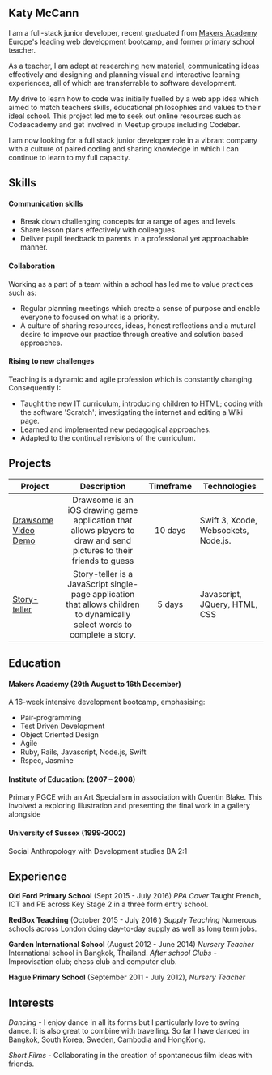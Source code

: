 ## Katy McCann
I am a full-stack junior developer, recent graduated from [Makers Academy](http://www.makersacademy.com/) Europe's leading web development bootcamp, and former primary school teacher.

As a teacher, I am adept at researching new material, communicating ideas effectively and designing and planning visual and interactive learning experiences, all of which are transferrable to software development.

My drive to learn how to code was initially fuelled by a web app idea which aimed to match teachers skills, educational philosophies and values to their ideal school. This project led me to seek out online resources such as Codeacademy and get involved in Meetup groups including Codebar.

I am now looking for a full stack junior developer role in a vibrant company with a culture of paired coding and sharing knowledge in which I can continue to learn to my full capacity.

## Skills
#### Communication skills
- Break down challenging concepts for a range of ages and levels.
-  Share lesson plans effectively with colleagues.
-  Deliver pupil feedback to parents in a professional yet approachable manner.


#### Collaboration
Working as a part of a team within a school has led me to value practices such as:
- Regular planning meetings which create a sense of purpose and enable everyone to focused on what is a priority.
- A culture of sharing resources, ideas, honest reflections and a mutural desire to improve our practice through creative and solution based approaches.

#### Rising to new challenges
Teaching is a dynamic and agile profession which is constantly changing. Consequently I:
- Taught the new IT curriculum, introducing children to HTML; coding with the software 'Scratch'; investigating the internet and editing a Wiki page.
- Learned and implemented new pedagogical approaches.
- Adapted to the continual revisions of the curriculum.

## Projects

|Project          |Description       |Timeframe|Technologies   |
|-----------------|:-------------------:|:-------:|------|
|[Drawsome](https://github.com/Katy600/drawApp) [Video Demo](https://www.youtube.com/watch?v=LcoMpC1xh1c)|Drawsome is an iOS drawing game application that allows players to draw and send pictures to their friends to guess|10 days|Swift 3, Xcode, Websockets, Node.js.       
|[Story-teller](https://github.com/Katy600/story-app)| Story-teller is a JavaScript single-page application that allows children to dynamically select words to complete a story.|5 days |Javascript, JQuery, HTML, CSS

## Education
#### Makers Academy (29th August  to 16th December)
A 16-week intensive development bootcamp, emphasising:

- Pair-programming
- Test Driven Development
- Object Oriented Design
- Agile
- Ruby, Rails, Javascript, Node.js, Swift
- Rspec, Jasmine

#### Institute of Education: (2007 – 2008)
Primary PGCE with an Art Specialism in association with Quentin Blake. This involved a exploring illustration and presenting the final work in a gallery alongside

#### University of Sussex (1999-2002)
Social Anthropology with Development studies BA 2:1

## Experience
**Old Ford Primary School** (Sept 2015 - July 2016)
*PPA Cover*
Taught French, ICT and PE across Key Stage 2 in a three form entry school.

**RedBox Teaching** (October 2015 - July 2016  )
*Supply Teaching*
Numerous schools across London doing day-to-day supply as well as long term jobs.

**Garden International School** (August 2012 - June 2014)
*Nursery Teacher*
International school in Bangkok, Thailand.
*After school Clubs* - Improvisation club; chess club and computer club.

**Hague Primary School** (September 2011 - July 2012),
*Nursery Teacher*

## Interests
*Dancing* - I enjoy dance in all its forms but I particularly love to swing dance. It is also great to combine with travelling. So far I have danced in Bangkok, South Korea, Sweden, Cambodia and HongKong.

*Short Films* - Collaborating in the creation of spontaneous film ideas with friends.
